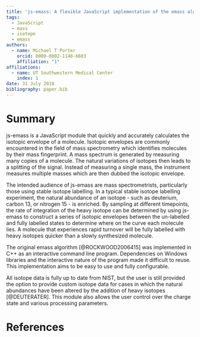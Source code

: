 ```yaml
---
title: 'js-emass: A flexible JavaScript implementation of the emass algorithm'
tags:
  - JavaScript
  - mass
  - isotope
  - emass
authors:
  - name: Michael T Porter
    orcid: 0000-0002-1148-6603
    affiliation: "1"
affiliations:
  - name: UT Southwestern Medical Center
    index: 1
date: 31 July 2018
bibliography: paper.bib
---
```


# Summary
js-emass is a JavaScript module that quickly and accurately calculates the isotopic envelope of a molecule. Isotopic envelopes are commonly encountered in the field of mass spectrometry which identifies molecules by their mass fingerprint. A mass spectrum is generated by measuring many copies of a molecule. The natural variations of isotopes then leads to a splitting of the signal. Instead of measuring a single mass, the instrument measures multiple masses which are then dubbed the isotopic envelope.

The intended audience of js-emass are mass spectrometrists, particularly those using stable isotope labelling. In a typical stable isotope labelling experiment, the natural abundance of an isotope - such as deuterium, carbon 13, or nitrogen 15 - is enriched. By sampling at different timepoints, the rate of integration of the heavy isotope can be determined by using js-emass to construct a series of isotopic envelopes between the un-labelled and fully labelled states to determine where on the curve each molecule lies. A molecule that experiences rapid turnover will be fully labelled with heavy isotopes quicker than a slowly synthesized molecule.

The original emass algorithm [@ROCKWOOD2006415] was implemented in C++ as an interactive command line program. Dependencies on Windows libraries and the interactive nature of the program made it difficult to reuse. This implementation aims to be easy to use and fully configurable.

All isotope data is fully up to date from NIST, but the user is still provided the option to provide custom isotope data for cases in which the natural abundances have been altered by the addition of heavy isotopes [@DEUTERATER]. This module also allows the user control over the charge state and various processing parameters.

# References